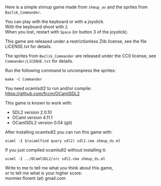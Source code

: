 Here is a simple shmup game made from `shmup_av` and
the sprites from `Bazlik_Commander`.

You can play with the keyboard or with a joystick.  
With the keyboard shoot with `Z`.  
When you lost, restart with `Space` (or button 3 of the joystick).  

This game are released under a restrictionless Zlib license,
see the file LICENSE.txt for details.

The sprites from `Bazlik_Commander` are released under the CC0
license, see `Commander/LICENSE.txt` for details.

Run the following command to uncompress the sprites:
```
make -C Commander
```

You need ocamlsdl2 to run and/or compile:  
https://github.com/fccm/OCamlSDL2

This game is known to work with:
- SDL2 version 2.0.10
- OCaml version 4.11.1
- OCamlSDL2 version 0.04 (git)

After installing ocamlsdl2 you can run this game with:
```
ocaml -I $(ocamlfind query sdl2) sdl2.cma shmup_ds.ml
```

If you just compiled ocamlsdl2 without installing it:
```
ocaml -I ../OCamlSDL2/src sdl2.cma shmup_ds.ml
```

Write to me to tell me what you think about this game,  
or to tell me what is your higher score:  
monnier.florent (at) gmail.com

